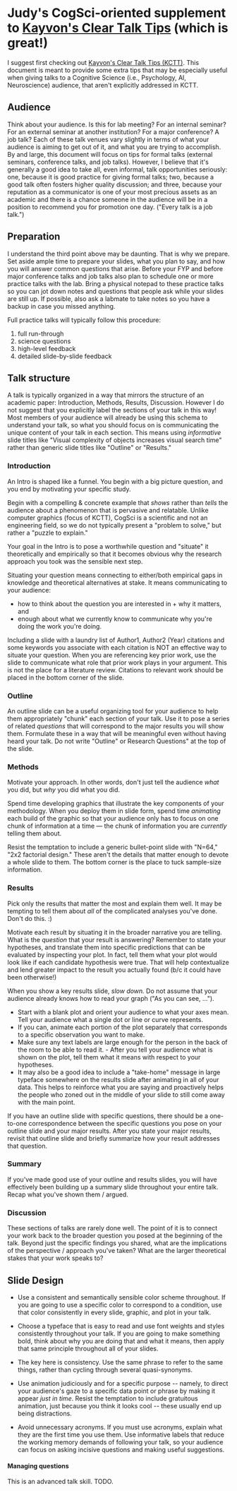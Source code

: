 
# Judy's CogSci-oriented supplement to [Kayvon's Clear Talk Tips](https://graphics.stanford.edu/~kayvonf/misc/cleartalktips.pdf) (which is great!)

I suggest first checking out [Kayvon's Clear Talk Tips (KCTT)](https://graphics.stanford.edu/~kayvonf/misc/cleartalktips.pdf). This document is meant to provide some extra tips that may be especially useful when giving talks to a Cognitive Science (i.e., Psychology, AI, Neuroscience) audience, that aren't explicitly addressed in KCTT. 

## Audience

Think about your audience. Is this for lab meeting? For an internal seminar? For an external seminar at another institution? For a major conference? A job talk? Each of these talk venues vary slightly in terms of what your audience is aiming to get out of it, and what you are trying to accomplish. By and large, this document will focus on tips for formal talks (external seminars, conference talks, and job talks). However, I believe that it's generally a good idea to take all, even informal, talk opportunities seriously: one, because it is good practice for giving formal talks; two, because a good talk often fosters higher quality discussion; and three, because your reputation as a communicator is one of your most precious assets as an academic and there is a chance someone in the audience will be in a position to recommend you for promotion one day. ("Every talk is a job talk.") 

## Preparation

I understand the third point above may be daunting. That is why we prepare. Set aside ample time to prepare your slides, what you plan to say, and how you will answer common questions that arise. Before your FYP and before major conference talks and job talks also plan to schedule one or more practice talks with the lab. Bring a physical notepad to these practice talks so you can jot down notes and questions that people ask while your slides are still up. If possible, also ask a labmate to take notes so you have a backup in case you missed anything. 

Full practice talks will typically follow this procedure:
1. full run-through
2. science questions
3. high-level feedback
4. detailed slide-by-slide feedback

## Talk structure

A talk is typically organized in a way that mirrors the structure of an academic paper: Introduction, Methods, Results, Discussion. However I do not suggest that you explicitly label the sections of your talk in this way! Most members of your audience will already be using this schema to understand your talk, so what you should focus on is communicating the unique content of your talk in each section. This means using _informative_ slide titles like "Visual complexity of objects increases visual search time" rather than generic slide titles like "Outline" or "Results."

### Introduction

An Intro is shaped like a funnel. You begin with a big picture question, and you end by motivating your specific study. 

Begin with a compelling & concrete example that _shows_ rather than _tells_ the audience about a phenomenon that is pervasive and relatable. Unlike computer graphics (focus of KCTT), CogSci is a scientific and not an engineering field, so we do not typically present a "problem to solve," but rather a "puzzle to explain."

Your goal in the Intro is to pose a worthwhile question and "situate" it theoretically and empirically so that it becomes obvious why the research approach you took was the sensible next step. 

Situating your question means connecting to either/both empirical gaps in knowledge and theoretical alternatives at stake. It means communicating to your audience:
- how to think about the question you are interested in + why it matters, and
- enough about what we currently know to communicate why you're doing the work you're doing. 

Including a slide with a laundry list of Author1, Author2 (Year) citations and some keywords you associate with each citation is NOT an effective way to situate your question. When you are referencing key prior work, use the slide to communicate what role that prior work plays in your argument. This is not the place for a literature review. Citations to relevant work should be placed in the bottom corner of the slide. 

### Outline

An outline slide can be a useful organizing tool for your audience to help them appropriately "chunk" each section of your talk. Use it to pose a series of related *questions* that will correspond to the major results you will show them. Formulate these in a way that will be meaningful even without having heard your talk. Do not write "Outline" or Research Questions" at the top of the slide.

### Methods

Motivate your approach. In other words, don't just tell the audience *what* you did, but *why* you did what you did. 

Spend time developing graphics that illustrate the key components of your methodology. When you deploy them in slide form, spend time *animating* each build of the graphic so that your audience only has to focus on one chunk of information at a time — the chunk of information you are *currently* telling them about. 

Resist the temptation to include a generic bullet-point slide with "N=64," "2x2 factorial design." These aren't the details that matter enough to devote a whole slide to them. The bottom corner is the place to tuck sample-size information.

### Results

Pick only the results that matter the most and explain them well. It may be tempting to tell them about *all* of the complicated analyses you've done. Don't do this. :)

Motivate each result by situating it in the broader narrative you are telling. What is the *question* that your result is answering? Remember to state your hypotheses, and translate them into specific predictions that can be evaluated by inspecting your plot. In fact, tell them what your plot would look like if each candidate hypothesis were true. That will help contextualize and lend greater impact to the result you actually found (b/c it could have been otherwise!)

When you show a key results slide, *slow down.* Do not assume that your audience already knows how to read your graph ("As you can see, ..."). 
- Start with a blank plot and orient your audience to what your axes mean. Tell your audience what a single dot or line or curve represents. 
- If you can, animate each portion of the plot separately that corresponds to a specific observation you want to make.
- Make sure any text labels are large enough for the person in the back of the room to be able to read it. - After you tell your audience what is shown on the plot, tell them what it means with respect to your hypotheses. 
- It may also be a good idea to include a "take-home" message in large typeface somewhere on the results slide after animating in all of your data. This helps to reinforce what you are saying and proactively helps the people who zoned out in the middle of your slide to still come away with the main point.  

If you have an outline slide with specific questions, there should be a one-to-one correspondence between the specific questions you pose on your outline slide and your major results. After you state your major results, revisit that outline slide and briefly summarize how your result addresses that question. 

### Summary

If you've made good use of your outline and results slides, you will have effectively been building up a summary slide throughout your entire talk. Recap what you've shown them / argued. 

### Discussion

These sections of talks are rarely done well. The point of it is to connect your work back to the broader question you posed at the beginning of the talk. Beyond just the specific findings you shared, what are the implications of the perspective / approach you've taken? What are the larger theoretical stakes that your work speaks to?

## Slide Design

- Use a consistent and semantically sensible color scheme throughout. If you are going to use a specific color to correspond to a condition, use that color consistently in every slide, graphic, and plot in your talk. 

- Choose a typeface that is easy to read and use font weights and styles consistently throughout your talk. If you are going to make something bold, think about why you are doing that and what it means, then apply that same principle throughout all of your slides. 

- The key here is consistency. Use the same phrase to refer to the same things, rather than cycling through several quasi-synonyms.

- Use animation judiciously and for a specific purpose -- namely, to direct your audience's gaze to a specific data point or phrase by making it appear *just in time*. Resist the temptation to include gratuitous animation, just because you think it looks cool -- these usually end up being distractions. 

- Avoid unnecessary acronyms. If you must use acronyms, explain what they are the first time you use them. Use informative labels that reduce the working memory demands of following your talk, so your audience can focus on asking incisive questions and making useful suggestions. 


#### Managing questions

This is an advanced talk skill. TODO. 

